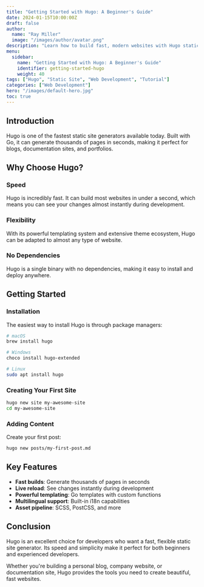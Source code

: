 ```yaml
---
title: "Getting Started with Hugo: A Beginner's Guide"
date: 2024-01-15T10:00:00Z
draft: false
author:
  name: "Ray Miller"
  image: "/images/author/avatar.png"
description: "Learn how to build fast, modern websites with Hugo static site generator"
menu:
  sidebar:
    name: "Getting Started with Hugo: A Beginner's Guide"
    identifier: getting-started-hugo
    weight: 40
tags: ["Hugo", "Static Site", "Web Development", "Tutorial"]
categories: ["Web Development"]
hero: "/images/default-hero.jpg"
toc: true
---
```


## Introduction

Hugo is one of the fastest static site generators available today. Built with Go, it can generate thousands of pages in seconds, making it perfect for blogs, documentation sites, and portfolios.

## Why Choose Hugo?

### Speed
Hugo is incredibly fast. It can build most websites in under a second, which means you can see your changes almost instantly during development.

### Flexibility
With its powerful templating system and extensive theme ecosystem, Hugo can be adapted to almost any type of website.

### No Dependencies
Hugo is a single binary with no dependencies, making it easy to install and deploy anywhere.

## Getting Started

### Installation

The easiest way to install Hugo is through package managers:

```bash
# macOS
brew install hugo

# Windows
choco install hugo-extended

# Linux
sudo apt install hugo
```

### Creating Your First Site

```bash
hugo new site my-awesome-site
cd my-awesome-site
```

### Adding Content

Create your first post:

```bash
hugo new posts/my-first-post.md
```

## Key Features

- **Fast builds**: Generate thousands of pages in seconds
- **Live reload**: See changes instantly during development
- **Powerful templating**: Go templates with custom functions
- **Multilingual support**: Built-in i18n capabilities
- **Asset pipeline**: SCSS, PostCSS, and more

## Conclusion

Hugo is an excellent choice for developers who want a fast, flexible static site generator. Its speed and simplicity make it perfect for both beginners and experienced developers.

Whether you're building a personal blog, company website, or documentation site, Hugo provides the tools you need to create beautiful, fast websites.